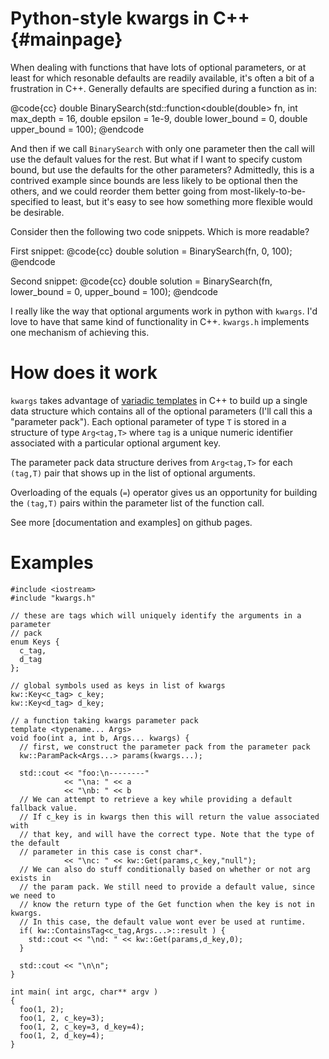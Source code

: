 Python-style kwargs in C++ {#mainpage}
=========

When dealing with functions that have lots of optional parameters, or at
least for which resonable defaults are readily available, it's often a bit
of a frustration in C++. Generally defaults are specified during a function
as in:

@code{cc}
double BinarySearch(std::function<double(double> fn,
                    int max_depth = 16, double epsilon = 1e-9,
                    double lower_bound = 0, double upper_bound = 100);
@endcode

And then if we call `BinarySearch` with only one parameter then the call will
use the default values for the rest. But what if I want to specify custom
bound, but use the defaults for the other parameters? Admittedly, this is a
contrived example since bounds are less likely to be optional then the others,
and we could reorder them better going from most-likely-to-be-specified to
least, but it's easy to see how something more flexible would be desirable.

Consider then the following two code snippets. Which is more readable?

First snippet:
@code{cc}
double solution = BinarySearch(fn, 0, 100);
@endcode

Second snippet:
@code{cc}
double solution = BinarySearch(fn, lower_bound = 0, upper_bound = 100);
@endcode

I really like the way that optional arguments work in python with `kwargs`. I'd
love to have that same kind of functionality in C++. `kwargs.h` implements
one mechanism of achieving this.


# How does it work
`kwargs` takes advantage of [variadic templates][href_wiki] in C++ to build
up a single data structure which contains all of the optional parameters
(I'll call this a "parameter pack"). Each optional parameter of type `T` is
stored in a structure of type `Arg<tag,T>` where `tag` is a unique numeric
identifier associated with a particular optional argument key.

The parameter pack data structure derives from `Arg<tag,T>` for each `(tag,T)`
pair that shows up in the list of optional arguments.

Overloading of the equals (`=`) operator gives us an opportunity for building
the `(tag,T)` pairs within the parameter list of the function call.

See more [documentation and examples] on github pages.

[href_wiki]: http://en.cppreference.com/w/cpp/language/parameter_pack (Wikipedia)
[href_doc]: http://cheshirekow.github.io/kwargs_doxygen/index.html (github)

# Examples

    #include <iostream>
    #include "kwargs.h"

    // these are tags which will uniquely identify the arguments in a parameter
    // pack
    enum Keys {
      c_tag,
      d_tag
    };

    // global symbols used as keys in list of kwargs
    kw::Key<c_tag> c_key;
    kw::Key<d_tag> d_key;

    // a function taking kwargs parameter pack
    template <typename... Args>
    void foo(int a, int b, Args... kwargs) {
      // first, we construct the parameter pack from the parameter pack
      kw::ParamPack<Args...> params(kwargs...);

      std::cout << "foo:\n--------"
                << "\na: " << a
                << "\nb: " << b
      // We can attempt to retrieve a key while providing a default fallback value.
      // If c_key is in kwargs then this will return the value associated with
      // that key, and will have the correct type. Note that the type of the default
      // parameter in this case is const char*.
                << "\nc: " << kw::Get(params,c_key,"null");
      // We can also do stuff conditionally based on whether or not arg exists in
      // the param pack. We still need to provide a default value, since we need to
      // know the return type of the Get function when the key is not in kwargs.
      // In this case, the default value wont ever be used at runtime.
      if( kw::ContainsTag<c_tag,Args...>::result ) {
        std::cout << "\nd: " << kw::Get(params,d_key,0);
      }

      std::cout << "\n\n";
    }

    int main( int argc, char** argv )
    {
      foo(1, 2);
      foo(1, 2, c_key=3);
      foo(1, 2, c_key=3, d_key=4);
      foo(1, 2, d_key=4);
    }

